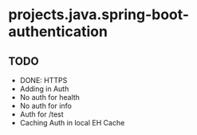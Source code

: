 # projects.java.spring-boot-authentication

## TODO

- DONE: HTTPS
- Adding in Auth
- No auth for health
- No auth for info
- Auth for /test
- Caching Auth in local EH Cache